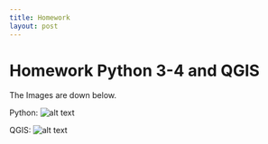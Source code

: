 ```yaml
---
title: Homework
layout: post
---
```


# Homework Python 3-4 and QGIS

The Images are down below.

Python: 
![alt text](https://github.com/mimmithegreat/mimmithegreat.github.io/blob/master/img/homeworkPython_Allacher_1002773.jpg)

QGIS:
![alt text](https://github.com/mimmithegreat/mimmithegreat.github.io/blob/master/img/CivilWarMap_Allacher_1002773.jpeg)
